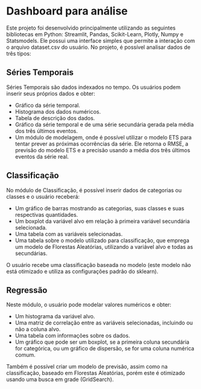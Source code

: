 # Dashboard para análise

Este projeto foi desenvolvido principalmente utilizando as seguintes bibliotecas em Python: Streamlit, Pandas, Scikit-Learn, Plotly, Numpy e Statsmodels. Ele possui uma interface simples que permite a interação com o arquivo dataset.csv do usuário. No projeto, é possível analisar dados de três tipos:

## Séries Temporais

Séries Temporais são dados indexados no tempo. Os usuários podem inserir seus próprios dados e obter:

- Gráfico da série temporal.
- Histograma dos dados numéricos.
- Tabela de descrição dos dados.
- Gráfico da série temporal e de uma série secundária gerada pela média dos três últimos eventos.
- Um módulo de modelagem, onde é possível utilizar o modelo ETS para tentar prever as próximas ocorrências da série. Ele retorna o RMSE, a previsão do modelo ETS e a precisão usando a média dos três últimos eventos da série real.

## Classificação

No módulo de Classificação, é possível inserir dados de categorias ou classes e o usuário receberá:

- Um gráfico de barras mostrando as categorias, suas classes e suas respectivas quantidades.
- Um boxplot da variável alvo em relação à primeira variável secundária selecionada.
- Uma tabela com as variáveis selecionadas.
- Uma tabela sobre o modelo utilizado para classificação, que emprega um modelo de Florestas Aleatórias, utilizando a variável alvo e todas as secundárias.

O usuário recebe uma classificação baseada no modelo (este modelo não está otimizado e utiliza as configurações padrão do sklearn).

## Regressão

Neste módulo, o usuário pode modelar valores numéricos e obter:

- Um histograma da variável alvo.
- Uma matriz de correlação entre as variáveis selecionadas, incluindo ou não a coluna alvo.
- Uma tabela com informações sobre os dados.
- Um gráfico que pode ser um boxplot, se a primeira coluna secundária for categórica, ou um gráfico de dispersão, se for uma coluna numérica comum.

Também é possível criar um modelo de previsão, assim como na classificação, baseado em Florestas Aleatórias, porém este é otimizado usando uma busca em grade (GridSearch).

